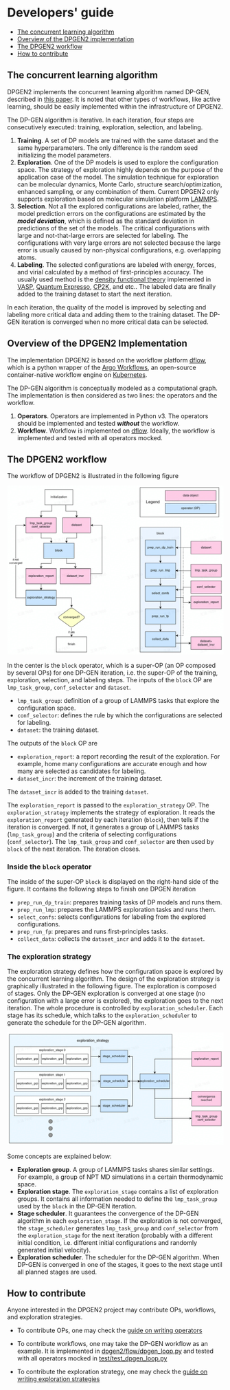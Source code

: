 # Developers' guide

- [The concurrent learning algorithm](#the-concurrent-learning-algorithm)
- [Overview of the DPGEN2 implementation](#overview-of-the-dpgen2-implementation)
- [The DPGEN2 workflow](#the-dpgen2-workflow)
- [How to contribute](#how-to-contribute)

## The concurrent learning algorithm

DPGEN2 implements the concurrent learning algorithm named DP-GEN, described in [this paper](https://doi.org/10.1016/j.cpc.2020.107206). It is noted that other types of workflows, like active learning, should be easily implemented within the infrastructure of DPGEN2. 

The DP-GEN algorithm is iterative. In each iteration, four steps are consecutively executed: training, exploration, selection, and labeling. 

1. **Training**. A set of DP models are trained with the same dataset and the same hyperparameters. The only difference is the random seed initializing the model parameters. 
2. **Exploration**. One of the DP models is used to explore the configuration space. The strategy of exploration highly depends on the purpose of the application case of the model. The simulation technique for exploration can be molecular dynamics, Monte Carlo, structure search/optimization, enhanced sampling, or any combination of them. Current DPGEN2 only supports exploration based on molecular simulation platform [LAMMPS](https://www.lammps.org/).
3. **Selection**. Not all the explored configurations are labeled, rather, the model prediction errors on the configurations are estimated by the ***model deviation***, which is defined as the standard deviation in predictions of the set of the models. The critical configurations with large and not-that-large errors are selected for labeling. The configurations with very large errors are not selected because the large error is usually caused by non-physical configurations, e.g. overlapping atoms. 
4. **Labeling**. The selected configurations are labeled with energy, forces, and virial calculated by a method of first-principles accuracy. The usually used method is the [density functional theory](https://doi.org/10.1103/PhysRev.140.A1133) implemented in [VASP](https://www.vasp.at/), [Quantum Expresso](https://www.quantum-espresso.org/), [CP2K](https://www.cp2k.org/), and etc.. The labeled data are finally added to the training dataset to start the next iteration. 

In each iteration, the quality of the model is improved by selecting and labeling more critical data and adding them to the training dataset. The DP-GEN iteration is converged when no more critical data can be selected.

## Overview of the DPGEN2 Implementation 

The implementation DPGEN2 is based on the workflow platform [dflow](https://github.com/dptech-corp/dflow), which is a python wrapper of the [Argo Workflows](https://argoproj.github.io/workflows/), an open-source container-native workflow engine on [Kubernetes](https://kubernetes.io/).

The DP-GEN algorithm is conceptually modeled as a computational graph. The implementation is then considered as two lines: the operators and the workflow.
1. **Operators**. Operators are implemented in Python v3. The operators should be implemented and tested ***without*** the workflow. 
2. **Workflow**. Workflow is implemented on [dflow](https://github.com/dptech-corp/dflow). Ideally, the workflow is implemented and tested with all operators mocked. 


## The DPGEN2 workflow

The workflow of DPGEN2 is illustrated in the following figure

![dpgen flowchart](./figs/dpgen-flowchart.jpg)

In the center is the `block` operator, which is a super-OP (an OP composed by several OPs) for one DP-GEN iteration, i.e. the super-OP of the training, exploration, selection, and labeling steps. The inputs of the `block` OP are `lmp_task_group`, `conf_selector` and `dataset`. 
- `lmp_task_group`: definition of a group of LAMMPS tasks that explore the configuration space. 
- `conf_selector`: defines the rule by which the configurations are selected for labeling.
- `dataset`: the training dataset.

The outputs of the `block` OP are
- `exploration_report`: a report recording the result of the exploration. For example, home many configurations are accurate enough and how many are selected as candidates for labeling. 
- `dataset_incr`: the increment of the training dataset.

The `dataset_incr` is added to the training `dataset`. 

The `exploration_report` is passed to the `exploration_strategy` OP. The `exploration_strategy` implements the strategy of exploration. It reads the `exploration_report` generated by each iteration (`block`), then tells if the iteration is converged. If not, it generates a group of LAMMPS tasks (`lmp_task_group`) and the criteria of selecting configurations (`conf_selector`). The `lmp_task_group` and `conf_selector` are then used by `block` of the next iteration. The iteration closes.

### Inside the `block` operator

The inside of the super-OP `block` is displayed on the right-hand side of the figure. It contains the following steps to finish one DPGEN iteration
- `prep_run_dp_train`: prepares training tasks of DP models and runs them.
- `prep_run_lmp`: prepares the LAMMPS exploration tasks and runs them.
- `select_confs`: selects configurations for labeling from the explored configurations.
- `prep_run_fp`: prepares and runs first-principles tasks.
- `collect_data`: collects the `dataset_incr` and adds it to the `dataset`.


### The exploration strategy

The exploration strategy defines how the configuration space is explored by the concurrent learning algorithm.  The design of the exploration strategy is graphically illustrated in the following figure. The exploration is composed of stages. Only the DP-GEN exploration is converged at one stage (no configuration with a large error is explored), the exploration goes to the next iteration. The whole procedure is controlled by `exploration_scheduler`. Each stage has its schedule, which talks to the `exploration_scheduler` to generate the schedule for the DP-GEN algorithm. 

![exploration strategy](./figs/exploration-strategy.jpg)

Some concepts are explained below:

- **Exploration group**. A group of LAMMPS tasks shares similar settings. For example, a group of NPT MD simulations in a certain thermodynamic space.
- **Exploration stage**. The `exploration_stage` contains a list of exploration groups. It contains all information needed to define the `lmp_task_group` used by the `block` in the DP-GEN iteration.  
- **Stage scheduler**. It guarantees the convergence of the DP-GEN algorithm in each `exploration_stage`. If the exploration is not converged, the `stage_scheduler`  generates `lmp_task_group` and `conf_selector` from the `exploration_stage` for the next iteration (probably with a different initial condition, i.e. different initial configurations and randomly generated initial velocity).
- **Exploration scheduler**. The scheduler for the DP-GEN algorithm. When DP-GEN is converged in one of the stages, it goes to the next stage until all planned stages are used.


## How to contribute

Anyone interested in the DPGEN2 project may contribute OPs, workflows, and exploration strategies.

- To contribute OPs, one may check the [guide on writing operators](./operator.md)

- To contribute workflows, one may take the DP-GEN workflow as an example. It is implemented in [dpgen2/flow/dpgen_loop.py](https://github.com/wanghan-iapcm/dpgen2/blob/master/dpgen2/flow/dpgen_loop.py) and tested with all operators mocked in [test/test_dpgen_loop.py](https://github.com/wanghan-iapcm/dpgen2/blob/master/tests/test_dpgen_loop.py)

- To contribute the exploration strategy, one may check the [guide on writing exploration strategies](./exploration.md)
